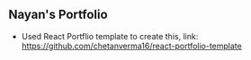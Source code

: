 ## Nayan's Portfolio

- Used React Portflio template to create this, link: https://github.com/chetanverma16/react-portfolio-template

